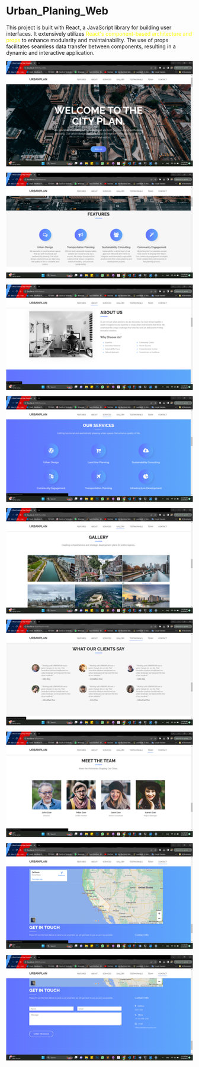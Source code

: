 # Urban_Planing_Web

<p>This project is built with React, a JavaScript library for building user interfaces. It extensively utilizes <span style="color: yellow;">React's component-based architecture and props</span> to enhance modularity and maintainability. The use of props facilitates seamless data transfer between components, resulting in a dynamic and interactive application.</p>

<p align="center">
<img alt="rmicc" src="https://github.com/MadhukaJS/Urban_Planing_Web/blob/main/urban/screenshots/Screenshot%20(128).png"</img>
</p>

<p align="center">
<img alt="rmicc" src="https://github.com/MadhukaJS/Urban_Planing_Web/blob/main/urban/screenshots/Screenshot%20(129).png"</img>
</p>

<p align="center">
<img alt="rmicc" src="https://github.com/MadhukaJS/Urban_Planing_Web/blob/main/urban/screenshots/Screenshot%20(130).png"</img>
</p>

<p align="center">
<img alt="rmicc" src="https://github.com/MadhukaJS/Urban_Planing_Web/blob/main/urban/screenshots/Screenshot%20(131).png"</img>
</p>

<p align="center">
<img alt="rmicc" src="https://github.com/MadhukaJS/Urban_Planing_Web/blob/main/urban/screenshots/Screenshot%20(132).png"</img>
</p>

<p align="center">
<img alt="rmicc" src="https://github.com/MadhukaJS/Urban_Planing_Web/blob/main/urban/screenshots/Screenshot%20(133).png"</img>
</p>

<p align="center">
<img alt="rmicc" src="https://github.com/MadhukaJS/Urban_Planing_Web/blob/main/urban/screenshots/Screenshot%20(134).png"</img>
</p>

<p align="center">
<img alt="rmicc" src="https://github.com/MadhukaJS/Urban_Planing_Web/blob/main/urban/screenshots/Screenshot%20(135).png"</img>
</p>

<p align="center">
<img alt="rmicc" src="https://github.com/MadhukaJS/Urban_Planing_Web/blob/main/urban/screenshots/Screenshot%20(136).png"</img>
</p>
